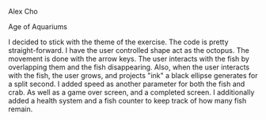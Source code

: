 Alex Cho

Age of Aquariums

I decided to stick with the theme of the exercise. The code is pretty straight-forward. I have the user controlled shape act as the octopus. The movement is done with the arrow keys. The user interacts with the fish by overlapping them and the fish disappearing. Also, when the user interacts with the fish, the user grows, and projects "ink" a black ellipse generates for a split second. I added speed as another parameter for both the fish and crab. As well as a game over screen, and a completed screen. I additionally added a health system and a fish counter to keep track of how many fish remain.
